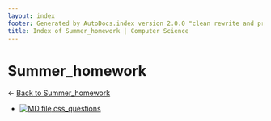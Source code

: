 ```yaml
---
layout: index
footer: Generated by AutoDocs.index version 2.0.0 "clean rewrite and preprocessing" ⓒ Starwort, 2020
title: Index of Summer_homework | Computer Science
---
```


# Summer_homework

← [Back to Summer_homework](..)

- [![MD file](https://img.icons8.com/windows/512/4a90e2/regular-document.png) css_questions](_preprocess/summer_homework/css_questions.md)
